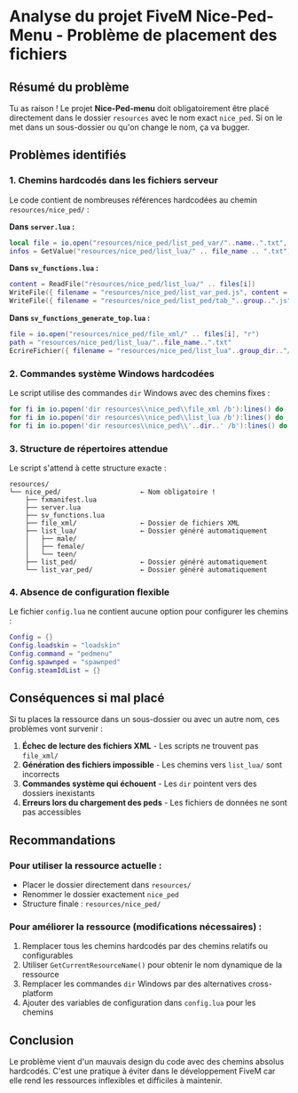 # Analyse du projet FiveM Nice-Ped-Menu - Problème de placement des fichiers

## Résumé du problème

Tu as raison ! Le projet **Nice-Ped-menu** doit obligatoirement être placé directement dans le dossier `resources` avec le nom exact `nice_ped`. Si on le met dans un sous-dossier ou qu'on change le nom, ça va bugger.

## Problèmes identifiés

### 1. Chemins hardcodés dans les fichiers serveur

Le code contient de nombreuses références hardcodées au chemin `resources/nice_ped/` :

**Dans `server.lua` :**
```lua
local file = io.open("resources/nice_ped/list_ped_var/"..name..".txt", "r")
infos = GetValue("resources/nice_ped/list_lua/" .. file_name .. ".txt")
```

**Dans `sv_functions.lua` :**
```lua
content = ReadFile("resources/nice_ped/list_lua/" .. files[i])
WriteFile({ filename = "resources/nice_ped/list_var_ped.js", content = s_js })
WriteFile({ filename = "resources/nice_ped/list_ped/tab_"..group..".js", content = tab_js })
```

**Dans `sv_functions_generate_top.lua` :**
```lua
file = io.open("resources/nice_ped/file_xml/" .. files[i], "r")
path = "resources/nice_ped/list_lua/"..file_name..".txt"
EcrireFichier({ filename = "resources/nice_ped/list_lua"..group_dir.."/"..file_name_without_extension..".txt", content = content })
```

### 2. Commandes système Windows hardcodées

Le script utilise des commandes `dir` Windows avec des chemins fixes :

```lua
for fi in io.popen('dir resources\\nice_ped\\file_xml /b'):lines() do
for fi in io.popen('dir resources\\nice_ped\\list_lua /b'):lines() do
for fi in io.popen('dir resources\\nice_ped\\'..dir..' /b'):lines() do
```

### 3. Structure de répertoires attendue

Le script s'attend à cette structure exacte :
```
resources/
└── nice_ped/                    ← Nom obligatoire !
    ├── fxmanifest.lua
    ├── server.lua
    ├── sv_functions.lua
    ├── file_xml/                ← Dossier de fichiers XML
    ├── list_lua/                ← Dossier généré automatiquement
    │   ├── male/
    │   ├── female/
    │   └── teen/
    ├── list_ped/                ← Dossier généré automatiquement
    └── list_var_ped/            ← Dossier généré automatiquement
```

### 4. Absence de configuration flexible

Le fichier `config.lua` ne contient aucune option pour configurer les chemins :
```lua
Config = {}
Config.loadskin = "loadskin" 
Config.command = "pedmenu"
Config.spawnped = "spawnped"
Config.steamIdList = {}
```

## Conséquences si mal placé

Si tu places la ressource dans un sous-dossier ou avec un autre nom, ces problèmes vont survenir :

1. **Échec de lecture des fichiers XML** - Les scripts ne trouvent pas `file_xml/`
2. **Génération des fichiers impossible** - Les chemins vers `list_lua/` sont incorrects
3. **Commandes système qui échouent** - Les `dir` pointent vers des dossiers inexistants
4. **Erreurs lors du chargement des peds** - Les fichiers de données ne sont pas accessibles

## Recommandations

### Pour utiliser la ressource actuelle :
- Placer le dossier directement dans `resources/`
- Renommer le dossier exactement `nice_ped`
- Structure finale : `resources/nice_ped/`

### Pour améliorer la ressource (modifications nécessaires) :
1. Remplacer tous les chemins hardcodés par des chemins relatifs ou configurables
2. Utiliser `GetCurrentResourceName()` pour obtenir le nom dynamique de la ressource
3. Remplacer les commandes `dir` Windows par des alternatives cross-platform
4. Ajouter des variables de configuration dans `config.lua` pour les chemins

## Conclusion

Le problème vient d'un mauvais design du code avec des chemins absolus hardcodés. C'est une pratique à éviter dans le développement FiveM car elle rend les ressources inflexibles et difficiles à maintenir.